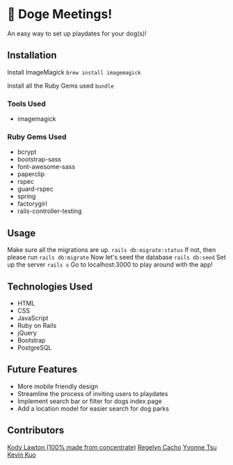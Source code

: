 # 🐾 Doge Meetings!

An easy way to set up playdates for your dog(s)!

## Installation
Install ImageMagick
`brew install imagemagick`

Install all the Ruby Gems used
`bundle`

### Tools Used
* imagemagick

### Ruby Gems Used
* bcrypt
* bootstrap-sass
* font-awesome-sass
* paperclip
* rspec
* guard-rspec
* spring
* factorygirl
* rails-controller-testing

## Usage
Make sure all the migrations are up.
`rails db:migrate:status`
If not, then please run
`rails db:migrate`
Now let's seed the database
`rails db:seed`
Set up the server
`rails s`
Go to localhost:3000 to play around with the app!

## Technologies Used
* HTML
* CSS
* JavaScript
* Ruby on Rails
* jQuery
* Bootstrap
* PostgreSQL

## Future Features
* More mobile friendly design
* Streamline the process of inviting users to playdates
* Implement search bar or filter for dogs index page
* Add a location model for easier search for dog parks

## Contributors
[Kody Lawton (100% made from concentrate)](https://github.com/klawton1)
[Regelyn Cacho](https://github.com/rccacho)
[Yvonne Tsu](https://github.com/tsuyy)
[Kevin Kuo](https://github.com/kkuo57)
